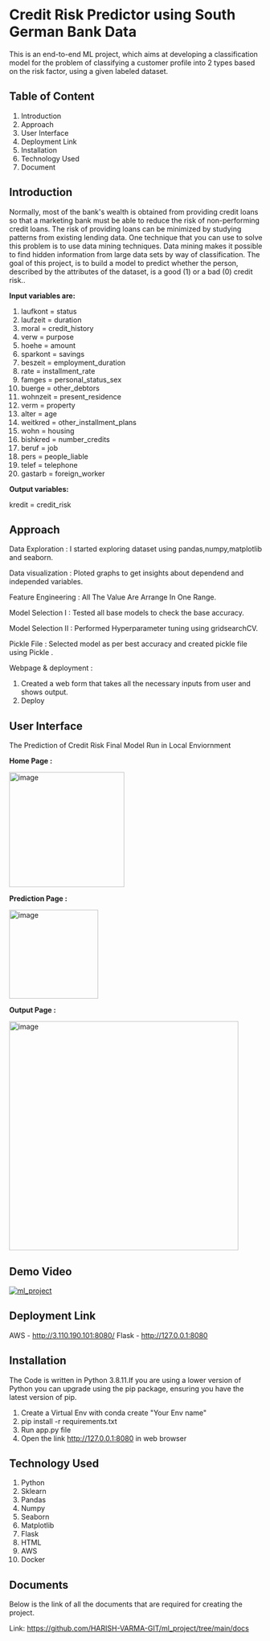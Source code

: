 # **Credit Risk Predictor using South German Bank Data**

This is an end-to-end ML project, which aims at developing a classification model for the problem of classifying a customer profile into 2 types based on the risk factor, using a given labeled dataset.

## **Table of Content**
1. Introduction
2. Approach
3. User Interface
4. Deployment Link
5. Installation
6. Technology Used
7. Document

## **Introduction**
Normally, most of the bank's wealth is obtained from providing credit loans so that a marketing bank must be able to reduce the risk of non-performing credit loans. The risk of providing loans can be minimized by studying patterns from existing lending data. One technique that you can use to solve this problem is to use data mining techniques. Data mining makes it possible to find hidden information from large data sets by way of classification. The goal of this project, is to build a model to predict whether the person, described by the attributes of the dataset, is a good (1) or a bad (0) credit risk..

**Input variables are:**
1. laufkont = status
2. laufzeit = duration
3. moral = credit_history
4. verw = purpose
5. hoehe = amount
6. sparkont = savings
7. beszeit = employment_duration
8. rate = installment_rate
9. famges = personal_status_sex
10. buerge = other_debtors
11. wohnzeit = present_residence 
12. verm = property
13. alter = age
14. weitkred = other_installment_plans
15. wohn = housing
16. bishkred = number_credits
17. beruf = job
18. pers = people_liable
19. telef = telephone
20. gastarb = foreign_worker

**Output variables:**

kredit = credit_risk

## **Approach**

Data Exploration : I started exploring dataset using pandas,numpy,matplotlib and seaborn.

Data visualization : Ploted graphs to get insights about dependend and independed variables.

Feature Engineering : All The Value Are Arrange In One Range.

Model Selection I : Tested all base models to check the base accuracy.

Model Selection II : Performed Hyperparameter tuning using gridsearchCV.

Pickle File : Selected model as per best accuracy and created pickle file using Pickle .

Webpage & deployment : 
1. Created a web form that takes all the necessary inputs from user and shows output. 
2. Deploy 

## **User Interface**

The Prediction of Credit Risk Final Model Run in Local Enviornment

**Home Page :**

<img width="229" alt="image" src="https://github.com/HARISH-VARMA-GIT/ml_project/assets/79095697/2b275ac4-7603-418a-8a5a-06d07ce536d4">


**Prediction Page :**

<img width="177" alt="image" src="https://github.com/HARISH-VARMA-GIT/ml_project/assets/79095697/3f4dcbd1-e9ff-4906-884c-6946a0fa076a">


**Output Page :**

<img width="456" alt="image" src="https://github.com/HARISH-VARMA-GIT/ml_project/assets/79095697/60ed1b74-6eda-4a05-96bb-0467cea227ba">

## Demo Video


[![ml_project](https://img.youtube.com/vi/GGwIrEVEnEE)](https://www.youtube.com/watch?v=GGwIrEVEnEE)


## **Deployment Link**

AWS - http://3.110.190.101:8080/
Flask - http://127.0.0.1:8080

## **Installation**

The Code is written in Python 3.8.11.If you are using a lower version of Python you can upgrade using the pip package, ensuring you have the latest version of pip.

1. Create a Virtual Env with conda create "Your Env name"
2. pip install -r requirements.txt
3. Run app.py file
4. Open the link http://127.0.0.1:8080 in web browser

## **Technology Used**

1. Python
2. Sklearn
3. Pandas
4. Numpy
5. Seaborn
6. Matplotlib
7. Flask
8. HTML
9. AWS
10. Docker

## **Documents**

Below is the link of all the documents that are required for creating the project.

Link: https://github.com/HARISH-VARMA-GIT/ml_project/tree/main/docs

